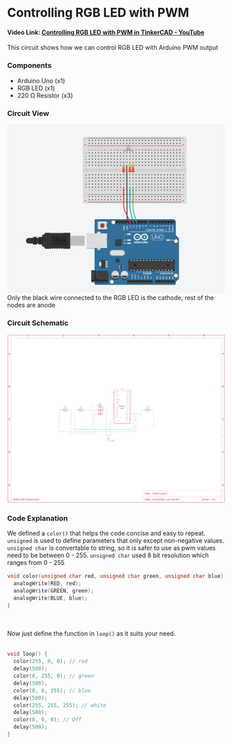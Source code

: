 # Controlling RGB LED with PWM
#### Video Link: [Controlling RGB LED with PWM in TinkerCAD - YouTube](https://youtu.be/Y5wmQkrL2Fc?si=Tfy5397p2mQw3NWU)

This circuit shows how we can control RGB LED with Arduino PWM output

### Components
- Arduino Uno (x1)
- RGB LED (x1)
- 220 Ω Resistor (x3)

### Circuit View
![alt text](circuit.png)
Only the black wire connected to the RGB LED is the cathode, rest of the nodes are anode

### Circuit Schematic
![alt text](circuit_schematic.png)


### Code Explanation
We defined a `color()` that helps the code concise and easy to repeat. `unsigned` is used to define parameters that only except non-negative values. `unsigned char` is convertable to string, so it is safer to use as pwm values need to be between 0 - 255. `unsigned char` used 8 bit resolution which ranges from 0 - 255
```cpp
void color(unsigned char red, unsigned char green, unsigned char blue) {
  analogWrite(RED, red);
  analogWrite(GREEN, green);
  analogWrite(BLUE, blue);
}
```
<br><br>
Now just define the function in `loop()` as it suits your need.
```cpp

void loop() {
  color(255, 0, 0); // red
  delay(500);
  color(0, 255, 0); // green
  delay(500);
  color(0, 0, 255); // blue
  delay(500);
  color(255, 255, 255); // white
  delay(500);
  color(0, 0, 0); // Off
  delay(500);
}
```
